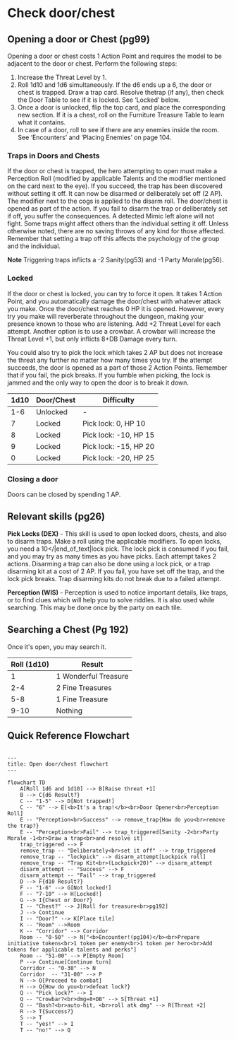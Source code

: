 # Check door/chest

## Opening a door or Chest (pg99)
Opening a door or chest costs 1 Action Point and requires the model to be adjacent to the door or chest. Perform the following steps:

1. Increase the Threat Level by 1.
2. Roll 1d10 and 1d6 simultaneously. If the d6 ends up a 6, the door or chest is trapped. Draw a trap card. Resolve thetrap (if any), then check the Door Table to see if it is locked. See ‘Locked’ below.
3. Once a door is unlocked, flip the top card, and place the corresponding new section. If it is a chest, roll on the Furniture Treasure Table to learn what it contains.
4. In case of a door, roll to see if there are any enemies inside the room. See ‘Encounters’ and ‘Placing Enemies’ on page 104.

### Traps in Doors and Chests

If the door or chest is trapped, the hero attempting to open must make a Perception Roll (modified by applicable Talents and the modifier mentioned on the card next to the eye). If you succeed, the trap has been discovered without setting it off. It can now be disarmed or deliberately set off (2 AP). The modifier next to the cogs is applied to the disarm roll. The door/chest is opened as part of the action. If you fail to disarm the trap or deliberately set if off, you suffer the consequences. A detected Mimic left alone will not fight. Some traps might affect others than the individual setting it off. Unless otherwise noted, there are no saving throws of any kind for those affected. Remember that setting a trap off this affects the psychology of the group and the individual.

**Note** Triggering traps inflicts a -2 Sanity(pg53) and -1 Party Morale(pg56). 

### Locked
If the door or chest is locked, you can try to force it open. It takes 1 Action Point, and you automatically damage the door/chest with whatever attack you make. Once the door/chest reaches 0 HP it is opened. However, every try you make will reverberate throughout the dungeon, making your presence known to those who are listening. Add +2 Threat Level for each attempt. Another option is to use a crowbar. A crowbar will increase the Threat Level +1, but only inflicts 8+DB Damage every turn.

You could also try to pick the lock which takes 2 AP but does not increase the threat any further no matter how many times you try. If the attempt succeeds, the door is opened as a part of those 2 Action Points. Remember that if you fail, the pick breaks. If you fumble when picking, the lock is jammed and the only way to open the door is to break it down.

| 1d10 | Door/Chest | Difficulty           |
|------|------------|----------------------|
| 1-6  | Unlocked   | -                    |
| 7    | Locked     | Pick lock: 0, HP 10  |
| 8    | Locked     | Pick lock: -10, HP 15|
| 9    | Locked     | Pick lock: -15, HP 20|
| 0    | Locked     | Pick lock: -20, HP 25|

### Closing a door

Doors can be closed by spending 1 AP.

## Relevant skills (pg26)
**Pick Locks (DEX)** - This skill is used to open locked doors, chests, and also to disarm traps. Make a roll using the applicable modifiers. To open locks, you need a 10</|end_of_text|lock pick. The lock pick is consumed if you fail, and you may try as many times as you have picks. Each attempt takes 2 actions. Disarming a trap can also be done using a lock pick, or a trap disarming kit at a cost of 2 AP. If you fail, you have set off the trap, and the lock pick breaks. Trap disarming kits do not break due to a failed attempt.

**Perception (WIS)** - Perception is used to notice important details, like traps, or to find clues which will help you to solve riddles. It is also used while searching. This may be done once by the party on each tile.

## Searching a Chest (Pg 192)
Once it's open, you may search it.

| Roll (1d10) | Result                |
|-------------|-----------------------|
| 1           | 1 Wonderful Treasure  |
| 2-4         | 2 Fine Treasures      |
| 5-8         | 1 Fine Treasure       |
| 9-10        | Nothing               |



## Quick Reference Flowchart

```mermaid

---
title: Open door/chest flowchart
---

flowchart TD
    A[Roll 1d6 and 1d10] --> B[Raise threat +1]
    B --> C{d6 Result?}
    C -- "1-5" --> D[Not trapped!]
    C -- "6" --> E[<b>It's a trap!</b><br>Door Opener<br>Perception Roll]
    E -- "Perception<br>Success" --> remove_trap{How do you<br>remove the trap?}
    E -- "Perception<br>Fail" --> trap_triggered[Sanity -2<br>Party Morale -1<br>Draw a trap<br>and resolve it]
    trap_triggered --> F
    remove_trap -- "Deliberately<br>set it off" --> trap_triggered
    remove_trap -- "lockpick" --> disarm_attempt[Lockpick roll]
    remove_trap -- "Trap Kit<br>(Lockpick+20)" --> disarm_attempt
    disarm_attempt -- "Success" --> F
    disarm_attempt -- "Fail" --> trap_triggered
    D --> F{d10 Result?}
    F -- "1-6" --> G[Not locked!]
    F -- "7-10" --> H[Locked!]
    G --> I{Chest or Door?}
    I -- "Chest?" --> J[Roll for treasure<br>pg192]
    J --> Continue
    I -- "Door?" --> K[Place tile]
    K -- "Room" -->Room
    K -- "Corridor" --> Corridor
    Room -- "0-50" --> N["<b>Encounter!(pg104)</b><br>Prepare initiative tokens<br>1 token per enemy<br>1 token per hero<br>Add tokens for applicable talents and perks"]
    Room -- "51-00" --> P[Empty Room]
    P --> Continue[Continue turn]
    Corridor -- "0-30" --> N
    Corridor  -- "31-00" --> P
    N --> O[Proceed to combat]
    H --> Q{How do you<br>defeat lock?}
    Q -- "Pick lock?" --> I
    Q -- "Crowbar?<br>dmg=8+DB" --> S[Threat +1]
    Q -- "Bash?<br>auto-hit, <br>roll atk dmg" --> R[Threat +2]
    R --> T{Success?}
    S --> T
    T -- "yes!" --> I
    T -- "no!" --> Q
```
